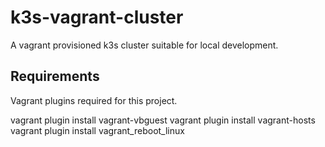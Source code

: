 # k3s-vagrant-cluster
A vagrant provisioned k3s cluster suitable for local development.

## Requirements

Vagrant plugins required for this project.

vagrant plugin install vagrant-vbguest
vagrant plugin install vagrant-hosts
vagrant plugin install vagrant_reboot_linux

